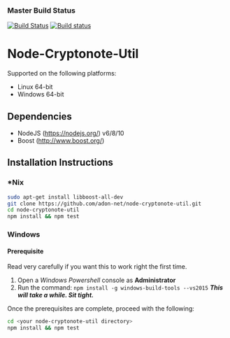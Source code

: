 ### Master Build Status
[![Build Status](https://travis-ci.org/adon-net/node-cryptonote-util.svg?branch=master)](https://travis-ci.org/adon-net/node-cryptonote-util) [![Build status](https://ci.appveyor.com/api/projects/status/c8yrmjp0no2739em/branch/master?svg=true)](https://ci.appveyor.com/project/adon-net/node-cryptonote-util/branch/master)



# Node-Cryptonote-Util

Supported on the following platforms:

* Linux 64-bit
* Windows 64-bit

## Dependencies

* NodeJS (https://nodejs.org/) v6/8/10
* Boost (http://www.boost.org/)

## Installation Instructions

### *Nix

```bash
sudo apt-get install libboost-all-dev
git clone https://github.com/adon-net/node-cryptonote-util.git
cd node-cryptonote-util
npm install && npm test
```

### Windows

#### Prerequisite

Read very carefully if you want this to work right the first time.

1) Open a *Windows Powershell* console as **Administrator**
2) Run the command: `npm install -g windows-build-tools --vs2015`
   ***This will take a while. Sit tight.***
   
Once the prerequisites are complete, proceed with the following:

```bash
cd <your node-cryptonote-util directory>
npm install && npm test
```
